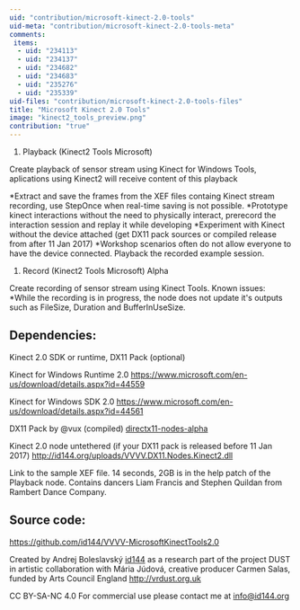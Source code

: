 ```yaml
---
uid: "contribution/microsoft-kinect-2.0-tools"
uid-meta: "contribution/microsoft-kinect-2.0-tools-meta"
comments: 
 items: 
  - uid: "234113"
  - uid: "234137"
  - uid: "234682"
  - uid: "234683"
  - uid: "235276"
  - uid: "235339"
uid-files: "contribution/microsoft-kinect-2.0-tools-files"
title: "Microsoft Kinect 2.0 Tools"
image: "kinect2_tools_preview.png"
contribution: "true"
---
```


1.  Playback (Kinect2 Tools Microsoft)
Create playback of sensor stream using Kinect for Windows Tools, aplications using Kinect2 will receive content of this playback

*Extract and save the frames from the XEF files containg Kinect stream recording, use StepOnce when real-time saving is not possible.
*Prototype kinect interactions without the need to physically interact, prerecord the interaction session and  replay it while developing
*Experiment with Kinect without the device attached (get DX11 pack sources or compiled release from after 11 Jan 2017)
*Workshop scenarios often do not allow everyone to have the device connected. Playback the recorded example session.

1.  Record (Kinect2 Tools Microsoft) Alpha
Create recording of sensor stream using Kinect Tools. 
Known issues: 
*While the recording is in progress, the node does not update it's outputs such as FileSize, Duration and BufferInUseSize. 


##  Dependencies: 
Kinect 2.0 SDK or runtime, DX11 Pack (optional)

Kinect for Windows Runtime 2.0
https://www.microsoft.com/en-us/download/details.aspx?id=44559

Kinect for Windows SDK 2.0
https://www.microsoft.com/en-us/download/details.aspx?id=44561

DX11 Pack by @vux (compiled)
[directx11-nodes-alpha](xref:contribution/directx11-nodes)

Kinect 2.0 node untethered (if your DX11 pack is released before 11 Jan 2017)
http://id144.org/uploads/VVVV.DX11.Nodes.Kinect2.dll

Link to the sample XEF file. 14 seconds, 2GB is in the help patch of the Playback node. Contains dancers Liam Francis and Stephen Quildan from Rambert Dance Company.

##  Source code:
https://github.com/id144/VVVV-MicrosoftKinectTools2.0

Created by Andrej Boleslavský [id144](http://vvvv.org/users/id144) as a research part of the project DUST
in artistic collaboration with Mária Júdová, creative producer Carmen Salas, funded by Arts Council England
http://vrdust.org.uk

CC BY-SA-NC 4.0
For commercial use please contact me at info@id144.org